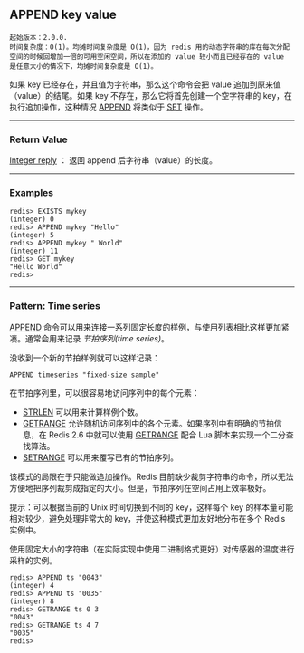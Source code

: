 ## APPEND key value

    起始版本：2.0.0.
    时间复杂度：O(1)。均摊时间复杂度是 O(1)，因为 redis 用的动态字符串的库在每次分配空间的时候回增加一倍的可用空闲空间，所以在添加的 value 较小而且已经存在的 value 是任意大小的情况下，均摊时间复杂度是 O(1)。

如果 key 已经存在，并且值为字符串，那么这个命令会把 value 追加到原来值（value）的结尾。如果 key 不存在，那么它将首先创建一个空字符串的 key，在执行追加操作，这种情况 [APPEND](append.md) 将类似于 [SET](set.md) 操作。

---

### Return Value

[Integer reply](../topics/protocol.md#resp-integers) ： 返回 append 后字符串（value）的长度。

---

### Examples

```
redis> EXISTS mykey
(integer) 0
redis> APPEND mykey "Hello"
(integer) 5
redis> APPEND mykey " World"
(integer) 11
redis> GET mykey
"Hello World"
redis> 
```

---

### Pattern: Time series

[APPEND](append.md) 命令可以用来连接一系列固定长度的样例，与使用列表相比这样更加紧凑。通常会用来记录 _节拍序列(time series)_。

没收到一个新的节拍样例就可以这样记录：

```
APPEND timeseries "fixed-size sample"
```

在节拍序列里，可以很容易地访问序列中的每个元素：
- [STRLEN](strlen.md) 可以用来计算样例个数。
- [GETRANGE](getrange.md) 允许随机访问序列中的各个元素。如果序列中有明确的节拍信息，在 Redis 2.6 中就可以使用 [GETRANGE](getrange.md) 配合 Lua 脚本来实现一个二分查找算法。
- [SETRANGE](setrange.md) 可以用来覆写已有的节拍序列。

该模式的局限在于只能做追加操作。Redis 目前缺少裁剪字符串的命令，所以无法方便地把序列裁剪成指定的大小。但是，节拍序列在空间占用上效率极好。

提示：可以根据当前的 Unix 时间切换到不同的 key，这样每个 key 的样本量可能相对较少，避免处理非常大的 key，并使这种模式更加友好地分布在多个 Redis 实例中。

使用固定大小的字符串（在实际实现中使用二进制格式更好）对传感器的温度进行采样的实例。

```
redis> APPEND ts "0043"
(integer) 4
redis> APPEND ts "0035"
(integer) 8
redis> GETRANGE ts 0 3
"0043"
redis> GETRANGE ts 4 7
"0035"
redis> 
```